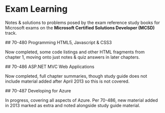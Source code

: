 ﻿# Exam Learning

Notes & solutions to problems posed by the exam reference study books for Microsoft exams on the **Microsoft Certified Solutions Developer (MCSD)** track.

## 70-480 Programming HTML5, Javascript & CSS3

Now completed, some code listings and other HTML fragments from chapter 1, moving onto just notes & quiz answers in later chapters.

## 70-486 ASP.NET MVC Web Applications

Now completed, full chapter summaries, though study guide does not include material added after April 2013 so this is not covered.

## 70-487 Developing for Azure

In progress, covering all aspects of Azure. Per 70-486, new material added in 2013 marked as extra and noted alongside study guide material.